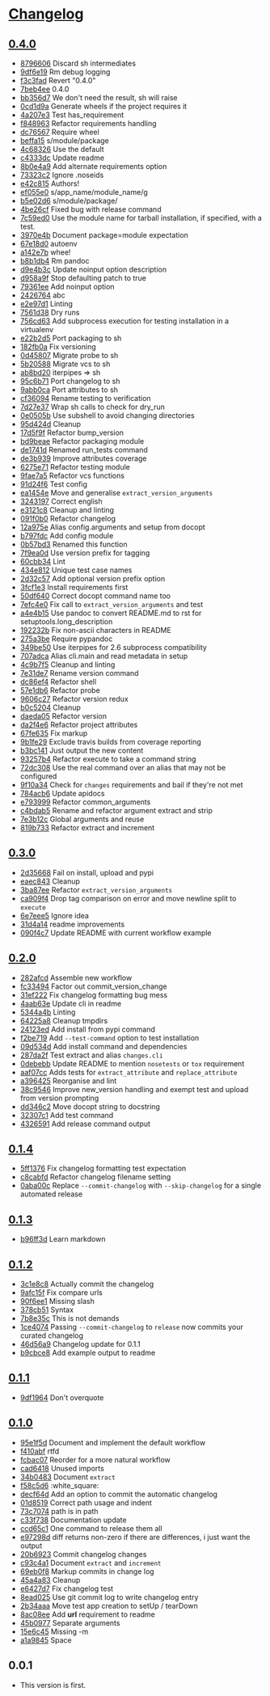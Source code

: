 # [Changelog](https://github.com/michaeljoseph/changes/releases)

## [0.4.0](https://github.com/michaeljoseph/changes/compare/0.3.0...0.4.0)

* [8796606](https://github.com/michaeljoseph/changes/commit/8796606) Discard sh intermediates
* [9df6e19](https://github.com/michaeljoseph/changes/commit/9df6e19) Rm debug logging
* [f3c3fad](https://github.com/michaeljoseph/changes/commit/f3c3fad) Revert "0.4.0"
* [7beb4ee](https://github.com/michaeljoseph/changes/commit/7beb4ee) 0.4.0
* [bb356d7](https://github.com/michaeljoseph/changes/commit/bb356d7) We don't need the result, sh will raise
* [0cd1d9a](https://github.com/michaeljoseph/changes/commit/0cd1d9a) Generate wheels if the project requires it
* [4a207e3](https://github.com/michaeljoseph/changes/commit/4a207e3) Test has_requirement
* [f848963](https://github.com/michaeljoseph/changes/commit/f848963) Refactor requirements handling
* [dc76567](https://github.com/michaeljoseph/changes/commit/dc76567) Require wheel
* [beffa15](https://github.com/michaeljoseph/changes/commit/beffa15) s/module/package
* [4c68326](https://github.com/michaeljoseph/changes/commit/4c68326) Use the default
* [c4333dc](https://github.com/michaeljoseph/changes/commit/c4333dc) Update readme
* [8b0e4a9](https://github.com/michaeljoseph/changes/commit/8b0e4a9) Add alternate requirements option
* [73323c2](https://github.com/michaeljoseph/changes/commit/73323c2) Ignore .noseids
* [e42c815](https://github.com/michaeljoseph/changes/commit/e42c815) Authors!
* [ef055e0](https://github.com/michaeljoseph/changes/commit/ef055e0) s/app_name/module_name/g
* [b5e02d6](https://github.com/michaeljoseph/changes/commit/b5e02d6) s/module/package/
* [4be26cf](https://github.com/michaeljoseph/changes/commit/4be26cf) Fixed bug with release command
* [7c59ed0](https://github.com/michaeljoseph/changes/commit/7c59ed0) Use the module name for tarball installation, if specified, with a test.
* [3970e4b](https://github.com/michaeljoseph/changes/commit/3970e4b) Document package=module expectation
* [67e18d0](https://github.com/michaeljoseph/changes/commit/67e18d0) autoenv
* [a142e7b](https://github.com/michaeljoseph/changes/commit/a142e7b) whee!
* [b8b1db4](https://github.com/michaeljoseph/changes/commit/b8b1db4) Rm pandoc
* [d9e4b3c](https://github.com/michaeljoseph/changes/commit/d9e4b3c) Update noinput option description
* [d958a9f](https://github.com/michaeljoseph/changes/commit/d958a9f) Stop defaulting patch to true
* [79361ee](https://github.com/michaeljoseph/changes/commit/79361ee) Add noinput option
* [2426764](https://github.com/michaeljoseph/changes/commit/2426764) abc
* [e2e97d1](https://github.com/michaeljoseph/changes/commit/e2e97d1) Linting
* [7561d38](https://github.com/michaeljoseph/changes/commit/7561d38) Dry runs
* [756cd63](https://github.com/michaeljoseph/changes/commit/756cd63) Add subprocess execution for testing installation in a virtualenv
* [e22b2d5](https://github.com/michaeljoseph/changes/commit/e22b2d5) Port packaging to sh
* [182fb0a](https://github.com/michaeljoseph/changes/commit/182fb0a) Fix versioning
* [0d45807](https://github.com/michaeljoseph/changes/commit/0d45807) Migrate probe to sh
* [5b20588](https://github.com/michaeljoseph/changes/commit/5b20588) Migrate vcs to sh
* [ab8bd20](https://github.com/michaeljoseph/changes/commit/ab8bd20) iterpipes => sh
* [95c6b71](https://github.com/michaeljoseph/changes/commit/95c6b71) Port changelog to sh
* [9abb0ca](https://github.com/michaeljoseph/changes/commit/9abb0ca) Port attributes to sh
* [cf36094](https://github.com/michaeljoseph/changes/commit/cf36094) Rename testing to verification
* [7d27e37](https://github.com/michaeljoseph/changes/commit/7d27e37) Wrap sh calls to check for dry_run
* [0e0505b](https://github.com/michaeljoseph/changes/commit/0e0505b) Use subshell to avoid changing directories
* [95d424d](https://github.com/michaeljoseph/changes/commit/95d424d) Cleanup
* [17d5f9f](https://github.com/michaeljoseph/changes/commit/17d5f9f) Refactor bump_version
* [bd9beae](https://github.com/michaeljoseph/changes/commit/bd9beae) Refactor packaging module
* [de1741d](https://github.com/michaeljoseph/changes/commit/de1741d) Renamed run_tests command
* [de3b939](https://github.com/michaeljoseph/changes/commit/de3b939) Improve attributes coverage
* [6275e71](https://github.com/michaeljoseph/changes/commit/6275e71) Refactor testing module
* [9fae7a5](https://github.com/michaeljoseph/changes/commit/9fae7a5) Refactor vcs functions
* [91d24f6](https://github.com/michaeljoseph/changes/commit/91d24f6) Test config
* [ea1454e](https://github.com/michaeljoseph/changes/commit/ea1454e) Move and generalise `extract_version_arguments`
* [3243197](https://github.com/michaeljoseph/changes/commit/3243197) Correct english
* [e3121c8](https://github.com/michaeljoseph/changes/commit/e3121c8) Cleanup and linting
* [091f0b0](https://github.com/michaeljoseph/changes/commit/091f0b0) Refactor changelog
* [12a975e](https://github.com/michaeljoseph/changes/commit/12a975e) Alias config.arguments and setup from docopt
* [b797fdc](https://github.com/michaeljoseph/changes/commit/b797fdc) Add config module
* [0b57bd3](https://github.com/michaeljoseph/changes/commit/0b57bd3) Renamed this function
* [7f9ea0d](https://github.com/michaeljoseph/changes/commit/7f9ea0d) Use version prefix for tagging
* [60cbb34](https://github.com/michaeljoseph/changes/commit/60cbb34) Lint
* [434e812](https://github.com/michaeljoseph/changes/commit/434e812) Unique test case names
* [2d32c57](https://github.com/michaeljoseph/changes/commit/2d32c57) Add optional version prefix option
* [3fcf1e3](https://github.com/michaeljoseph/changes/commit/3fcf1e3) Install requirements first
* [50df640](https://github.com/michaeljoseph/changes/commit/50df640) Correct docopt command name too
* [7efc4e0](https://github.com/michaeljoseph/changes/commit/7efc4e0) Fix call to `extract_version_arguments` and test
* [a4e4b15](https://github.com/michaeljoseph/changes/commit/a4e4b15) Use pandoc to convert README.md to rst for setuptools.long_description
* [192232b](https://github.com/michaeljoseph/changes/commit/192232b) Fix non-ascii characters in README
* [275a3be](https://github.com/michaeljoseph/changes/commit/275a3be) Require pypandoc
* [349be50](https://github.com/michaeljoseph/changes/commit/349be50) Use iterpipes for 2.6 subprocess compatibility
* [707adca](https://github.com/michaeljoseph/changes/commit/707adca) Alias cli.main and read metadata in setup
* [4c9b7f5](https://github.com/michaeljoseph/changes/commit/4c9b7f5) Cleanup and linting
* [7e31de7](https://github.com/michaeljoseph/changes/commit/7e31de7) Rename version command
* [dc86ef4](https://github.com/michaeljoseph/changes/commit/dc86ef4) Refactor shell
* [57e1db6](https://github.com/michaeljoseph/changes/commit/57e1db6) Refactor probe
* [9606c27](https://github.com/michaeljoseph/changes/commit/9606c27) Refactor version redux
* [b0c5204](https://github.com/michaeljoseph/changes/commit/b0c5204) Cleanup
* [daeda05](https://github.com/michaeljoseph/changes/commit/daeda05) Refactor version
* [da2f4e6](https://github.com/michaeljoseph/changes/commit/da2f4e6) Refactor project attributes
* [67fe635](https://github.com/michaeljoseph/changes/commit/67fe635) Fix markup
* [9b1fe29](https://github.com/michaeljoseph/changes/commit/9b1fe29) Exclude travis builds from coverage reporting
* [b3bc141](https://github.com/michaeljoseph/changes/commit/b3bc141) Just output the new content
* [93257b4](https://github.com/michaeljoseph/changes/commit/93257b4) Refactor execute to take a command string
* [72dc308](https://github.com/michaeljoseph/changes/commit/72dc308) Use the real command over an alias that may not be configured
* [9f10a34](https://github.com/michaeljoseph/changes/commit/9f10a34) Check for `changes` requirements and bail if they're not met
* [784acb6](https://github.com/michaeljoseph/changes/commit/784acb6) Update apidocs
* [e793999](https://github.com/michaeljoseph/changes/commit/e793999) Refactor common_arguments
* [c4bdab5](https://github.com/michaeljoseph/changes/commit/c4bdab5) Rename and refactor argument extract and strip
* [7e3b12c](https://github.com/michaeljoseph/changes/commit/7e3b12c) Global arguments and reuse
* [819b733](https://github.com/michaeljoseph/changes/commit/819b733) Refactor extract and increment

## [0.3.0](https://github.com/michaeljoseph/changes/compare/0.2.0...0.3.0)

* [2d35668](https://github.com/michaeljoseph/changes/commit/2d35668) Fail on install, upload and pypi
* [eaec843](https://github.com/michaeljoseph/changes/commit/eaec843) Cleanup
* [3ba87ee](https://github.com/michaeljoseph/changes/commit/3ba87ee) Refactor `extract_version_arguments`
* [ca909f4](https://github.com/michaeljoseph/changes/commit/ca909f4) Drop tag comparison on error and move newline split to `execute`
* [6e7eee5](https://github.com/michaeljoseph/changes/commit/6e7eee5) Ignore idea
* [31d4a14](https://github.com/michaeljoseph/changes/commit/31d4a14) readme improvements
* [090f4c7](https://github.com/michaeljoseph/changes/commit/090f4c7) Update README with current workflow example

## [0.2.0](https://github.com/michaeljoseph/changes/compare/0.1.4...0.2.0)

* [282afcd](https://github.com/michaeljoseph/changes/commit/282afcd) Assemble new workflow
* [fc33494](https://github.com/michaeljoseph/changes/commit/fc33494) Factor out commit_version_change
* [31ef222](https://github.com/michaeljoseph/changes/commit/31ef222) Fix changelog formatting bug mess
* [4aab63e](https://github.com/michaeljoseph/changes/commit/4aab63e) Update cli in readme
* [5344a4b](https://github.com/michaeljoseph/changes/commit/5344a4b) Linting
* [64225a8](https://github.com/michaeljoseph/changes/commit/64225a8) Cleanup tmpdirs
* [24123ed](https://github.com/michaeljoseph/changes/commit/24123ed) Add install from pypi command
* [f2be719](https://github.com/michaeljoseph/changes/commit/f2be719) Add `--test-command` option to test installation
* [09d534d](https://github.com/michaeljoseph/changes/commit/09d534d) Add install command and dependencies
* [287da2f](https://github.com/michaeljoseph/changes/commit/287da2f) Test extract and alias `changes.cli`
* [0debebb](https://github.com/michaeljoseph/changes/commit/0debebb) Update README to mention `nosetests` or `tox` requirement
* [aaf07cc](https://github.com/michaeljoseph/changes/commit/aaf07cc) Adds tests for `extract_attribute` and `replace_attribute`
* [a396425](https://github.com/michaeljoseph/changes/commit/a396425) Reorganise and lint
* [38c9546](https://github.com/michaeljoseph/changes/commit/38c9546) Improve new_version handling and exempt test and upload from version prompting
* [dd346c2](https://github.com/michaeljoseph/changes/commit/dd346c2) Move docopt string to docstring
* [32307c1](https://github.com/michaeljoseph/changes/commit/32307c1) Add test command
* [4326591](https://github.com/michaeljoseph/changes/commit/4326591) Add release command output

## [0.1.4](https://github.com/michaeljoseph/changes/compare/0.1.3...0.1.4)

* [5ff1376](https://github.com/michaeljoseph/changes/commit/5ff1376) Fix changelog formatting test expectation
* [c8cabfd](https://github.com/michaeljoseph/changes/commit/c8cabfd) Refactor changelog filename setting
* [0aba00c](https://github.com/michaeljoseph/changes/commit/0aba00c) Replace `--commit-changelog` with `--skip-changelog` for a single automated release

## [0.1.3](https://github.com/michaeljoseph/changes/compare/0.1.2...0.1.3)

* [b96ff3d](https://github.com/michaeljoseph/changes/commit/b96ff3d) Learn markdown

## [0.1.2](https://github.com/michaeljoseph/changes/compare/0.1.1...0.1.2)

* [3c1e8c8](https://github.com/michaeljoseph/changes/commit/3c1e8c8) Actually commit the changelog
* [9afc15f](https://github.com/michaeljoseph/changes/commit/9afc15f) Fix compare urls
* [90f6ee1](https://github.com/michaeljoseph/changes/commit/90f6ee1) Missing slash
* [378cb51](https://github.com/michaeljoseph/changes/commit/378cb51) Syntax
* [7b8e35c](https://github.com/michaeljoseph/changes/commit/7b8e35c) This is not demands
* [1ce4074](https://github.com/michaeljoseph/changes/commit/1ce4074) Passing `--commit-changelog` to `release` now commits your curated changelog
* [46d56a9](https://github.com/michaeljoseph/changes/commit/46d56a9) Changelog update for 0.1.1
* [b9cbce8](https://github.com/michaeljoseph/changes/commit/b9cbce8) Add example output to readme

## [0.1.1](https://github.com/yola/changes/compare/0.1.0...0.1.1)

* [9df1964](https://github.com/michaeljoseph/changes/commit/9df1964) Don't overquote

## [0.1.0](https://github.com/yola/changes/compare/0.0.1...0.1.0)

* [95e1f5d](https://github.com/michaeljoseph/changes/commit/95e1f5d) Document and implement the default workflow
* [f410abf](https://github.com/michaeljoseph/changes/commit/f410abf) rtfd
* [fcbac07](https://github.com/michaeljoseph/changes/commit/fcbac07) Reorder for a more natural workflow
* [cad6418](https://github.com/michaeljoseph/changes/commit/cad6418) Unused imports
* [34b0483](https://github.com/michaeljoseph/changes/commit/34b0483) Document `extract`
* [f58c5d6](https://github.com/michaeljoseph/changes/commit/f58c5d6) :white_square:
* [decf64d](https://github.com/michaeljoseph/changes/commit/decf64d) Add an option to commit the automatic changelog
* [01d8519](https://github.com/michaeljoseph/changes/commit/01d8519) Correct path usage and indent
* [73c7074](https://github.com/michaeljoseph/changes/commit/73c7074) path is in path
* [c33f738](https://github.com/michaeljoseph/changes/commit/c33f738) Documentation update
* [ccd65c1](https://github.com/michaeljoseph/changes/commit/ccd65c1) One command to release them all
* [e97298d](https://github.com/michaeljoseph/changes/commit/e97298d) diff returns non-zero if there are differences, i just want the output
* [20b6923](https://github.com/michaeljoseph/changes/commit/20b6923) Commit changelog changes
* [c93c4a1](https://github.com/michaeljoseph/changes/commit/c93c4a1) Document `extract` and `increment`
* [69eb0f8](https://github.com/michaeljoseph/changes/commit/69eb0f8) Markup commits in change log
* [45a4a83](https://github.com/michaeljoseph/changes/commit/45a4a83) Cleanup
* [e6427d7](https://github.com/michaeljoseph/changes/commit/e6427d7) Fix changelog test
* [8ead025](https://github.com/michaeljoseph/changes/commit/8ead025) Use git commit log to write changelog entry
* [2b34aaa](https://github.com/michaeljoseph/changes/commit/2b34aaa) Move test app creation to setUp / tearDown
* [8ac08ee](https://github.com/michaeljoseph/changes/commit/8ac08ee) Add __url__ requirement to readme
* [45b0977](https://github.com/michaeljoseph/changes/commit/45b0977) Separate arguments
* [15e6c45](https://github.com/michaeljoseph/changes/commit/15e6c45) Missing -m
* [a1a9845](https://github.com/michaeljoseph/changes/commit/a1a9845) Space

## 0.0.1

* This version is first.